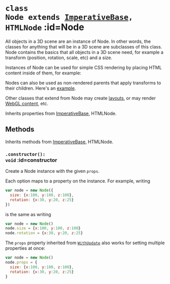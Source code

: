 
# <code>class <b>Node</b> extends [ImperativeBase](ImperativeBase.md), HTMLNode</code> :id=Node

All objects in a 3D scene are an instance of Node. In other
words, the classes for anything that will be in a 3D scene are subclasses of
this class. Node contains the basics that all objects in a 3D scene need,
for example a transform (position, rotation, scale, etc) and a size.

Instances of Node can be used for simple CSS
rendering by placing HTML content inside of them, for example:

<div id="example1"></div>
<script type="application/javascript">
  new Vue({
    el: '#example1',
    template: '<code-vue :template="code" mode="html>iframe" :debounce="200" />',
    data: {
      code:
`<script src="${location.origin}/infamous.js"><\/script>

<i-scene>
  <i-node
    id="container"
    size="100 100"
    position="100 100"
  >
    Hello 3D World!
  </i-node>
</i-scene>

<style>
  html, body {
    margin: 0; padding: 0;
    height: 100%; width: 100%;
  }
  i-scene { background: #333 }
  i-node { background: royalblue }
</style>

<script>
  infamous.useDefaultNames()
  container.rotation = (x, y, z) => [x, ++y, z]
<\/script>
`
    },
  })
</script>

Nodes can also be used as non-rendered parents that apply transforms to
their children. Here's an [example](/examples/hello3d-parent-transforms).

Other classes that extend from Node may create [layouts](/examples/autolayout-declarative), or
may render [WebGL content](/examples/material-texture), etc.



Inherits properties from [ImperativeBase](ImperativeBase.md), HTMLNode.



## Methods

Inherits methods from [ImperativeBase](ImperativeBase.md), HTMLNode.


### <code>.<b>constructor</b>(): void</code> :id=constructor

Create a Node instance with the given `props`.

Each option maps to a property on the instance. For example, writing

```js
var node = new Node({
  size: {x:100, y:100, z:100},
  rotation: {x:30, y:20, z:25}
})
```

is the same as writing

```js
var node = new Node()
node.size = {x:100, y:100, z:100}
node.rotation = {x:30, y:20, z:25}
```

The `props` property inherited from
[`WithUpdate`](../html/WithUpdate) also works for setting multiple
properties at once:

```js
var node = new Node()
node.props = {
  size: {x:100, y:100, z:100},
  rotation: {x:30, y:20, z:25}
}
```
        
        